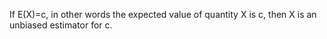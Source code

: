 If E(X)=c, in other words the expected value of quantity X is c, then X
is an unbiased estimator for c.
